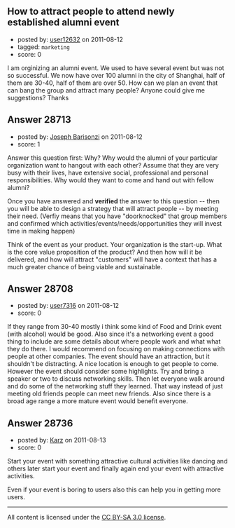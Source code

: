 ## How to attract people to attend newly established alumni event

- posted by: [user12632](https://stackexchange.com/users/-1/12632-user12632) on 2011-08-12
- tagged: `marketing`
- score: 0

I am orginizing an alumni event. We used to have several event but was not so successful. We now have over 100 alumni in the city of Shanghai, half of them are 30-40, half of them are over 50. How can we plan an event that can bang the group and attract many people? Anyone could give me suggestions? Thanks


## Answer 28713

- posted by: [Joseph Barisonzi](https://stackexchange.com/users/-1/8791-joseph-barisonzi) on 2011-08-12
- score: 1

Answer this question first: Why?
Why would the alumni of your particular organization want to hangout with each other?
Assume that they are very busy with their lives, have extensive social, professional and personal responsibilities. Why would they want to come and hand out with fellow alumni?

Once you have answered and **verified** the answer to this question -- then you will be able to design a strategy that will attract people -- by meeting their need. (Verfiy means that you have "doorknocked" that group members and confirmed which activities/events/needs/opportunities they will invest time in making happen)

Think of the event as your product. Your organization is the start-up. What is the core value proposition of the product? And then how will it be delivered, and how will attract "customers" will have a context that has a much greater chance of being viable and sustainable. 


## Answer 28708

- posted by: [user7316](https://stackexchange.com/users/-1/12636-user7316) on 2011-08-12
- score: 0

If they range from 30-40 mostly i think some kind of Food and Drink event (with alcohol) would be good. Also since it's a networking event a good thing to include are some details about where people work and what what they do there. I would recommend on focusing on making connections with people at other companies. The event should have an attraction, but it shouldn't be distracting. A nice location is enough to get people to come. However the event should consider some highlights. Try and bring a speaker or two to discuss networking skills. Then let everyone walk around and do some of the networking stuff they learned. That way instead of just meeting old friends people can meet new friends. Also since there is a broad age range a more mature event would benefit everyone. 


## Answer 28736

- posted by: [Karz](https://stackexchange.com/users/-1/12637-karz) on 2011-08-13
- score: 0

Start your event with something attractive cultural activities like dancing and others later start your event and finally again end your event with attractive activities.

Even if your event is boring to users also this can help you in getting more users.



---

All content is licensed under the [CC BY-SA 3.0 license](https://creativecommons.org/licenses/by-sa/3.0/).

